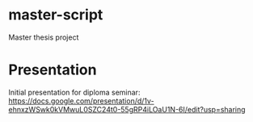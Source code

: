 # master-script
Master thesis project

# Presentation
Initial presentation for diploma seminar:
https://docs.google.com/presentation/d/1v-ehnxzWSwk0kVMwuL0SZC24t0-55gRP4iLOaU1N-6I/edit?usp=sharing
